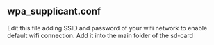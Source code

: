 ## wpa_supplicant.conf
Edit this file adding SSID and password of your wifi network to enable default wifi connection.
Add it into the main folder of the sd-card 